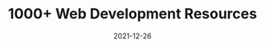 ---
date: 2021-12-26
publisher: thepracticaldev
tags:
  - link-lists
  - development
target_url: https://dev.to/codewhiteweb/1000-web-development-resources-24mb
title: 1000+ Web Development Resources
---